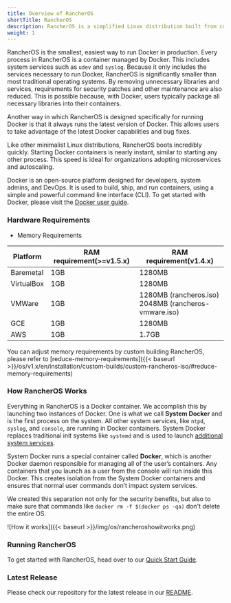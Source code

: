 ```yaml
---
title: Overview of RancherOS
shortTitle: RancherOS
description: RancherOS is a simplified Linux distribution built from containers, for containers. These documents describe how to install and use RancherOS.
weight: 1
---
```


RancherOS is the smallest, easiest way to run Docker in production.  Every process in RancherOS is a container managed by Docker. This includes system services such as `udev` and `syslog`.  Because it only includes the services necessary to run Docker, RancherOS is significantly smaller than most traditional operating systems. By removing unnecessary libraries and services, requirements for security patches and other maintenance are also reduced. This is possible because, with Docker, users typically package all necessary libraries into their containers.

Another way in which RancherOS is designed specifically for running Docker is that it always runs the latest version of Docker. This allows users to take advantage of the latest Docker capabilities and bug fixes.

Like other minimalist Linux distributions, RancherOS boots incredibly quickly. Starting Docker containers is nearly instant, similar to starting any other process. This speed is ideal for organizations adopting microservices and autoscaling.

Docker is an open-source platform designed for developers, system admins, and DevOps. It is used to build, ship, and run containers, using a simple and powerful command line interface (CLI). To get started with Docker, please visit the [Docker user guide](https://docs.docker.com/engine/userguide/).

### Hardware Requirements

* Memory Requirements

Platform   | RAM requirement(>=v1.5.x) | RAM requirement(v1.4.x)
--------   | ------------------------  | ---------------------------
Baremetal  | 1GB                       | 1280MB
VirtualBox | 1GB                       | 1280MB
VMWare     | 1GB                       | 1280MB (rancheros.iso) <br> 2048MB (rancheros-vmware.iso)
GCE        | 1GB                       | 1280MB
AWS        | 1GB                       | 1.7GB

You can adjust memory requirements by custom building RancherOS, please refer to [reduce-memory-requirements]({{< baseurl >}}/os/v1.x/en/installation/custom-builds/custom-rancheros-iso/#reduce-memory-requirements)

### How RancherOS Works

Everything in RancherOS is a Docker container. We accomplish this by launching two instances of Docker. One is what we call **System Docker** and is the first process on the system. All other system services, like `ntpd`, `syslog`, and `console`, are running in Docker containers. System Docker replaces traditional init systems like `systemd` and is used to launch [additional system services](installation/system-services/adding-system-services/).

System Docker runs a special container called **Docker**, which is another Docker daemon responsible for managing all of the user’s containers. Any containers that you launch as a user from the console will run inside this Docker. This creates isolation from the System Docker containers and ensures that normal user commands don’t impact system services.

 We created this separation not only for the security benefits, but also to make sure that commands like `docker rm -f $(docker ps -qa)` don't delete the entire OS.

![How it works]({{< baseurl >}}/img/os/rancheroshowitworks.png)

### Running RancherOS

To get started with RancherOS, head over to our [Quick Start Guide](quick-start-guide/).

### Latest Release

Please check our repository for the latest release in our [README](https://github.com/rancher/os/blob/master/README.md).

<br>
<br>

